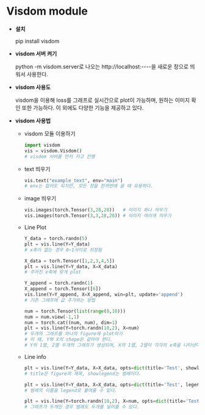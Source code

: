 # Visdom module

- **설치**

  pip install visdom

- **visdom 서버 켜기**

  python -m visdom.server로 나오는 http://localhost:----을 새로운 창으로 띄워서 사용한다.

- **visdom 사용도**

  visdom을 이용해 loss를 그래프로 실시간으로 plot이 가능하며, 원하는 이미지 확인 또한 가능하다. 이 외에도 다양한 기능을 제공하고 있다. 

- **visdom 사용법**

  - visdom 모듈 이용하기

    ```python
    import visdom
    vis = visdom.Visdom()   
    # visdom 서버를 먼저 키고 진행
    ```

  - text 띄우기

    ```python
    vis.text("example_text", env="main")
    # env는 없어도 되지만, 모든 창을 한꺼번에 끌 때 유용하다. 
    ```

  - image 띄우기

    ```python
    vis.images(torch.Tensor(3,28,28))	# 이미지 하나 띄우기
    vis.images(torch.Tensor(3,3,28,28))	# 이미지 여러개 띄우기
    ```

  - Line Plot

    ```python
    Y_data = torch.randn(5)
    plt = vis.line(Y=Y_data)			
    # x축이 없는 경우 0~1사이로 지정됨
    
    X_data = torh.Tensor([1,2,3,4,5])
    plt = vis.line(Y=Y_data, X=X_data)	
    # 주어진 x축에 맞게 plot
    
    Y_append = torch.randn(1)
    X_append = torch.Tensor([6])
    vis.line(Y=Y_append, X=X_append, win=plt, update='append')
    # 기존 그래프에 값 추가하는 방법
    
    num = torch.Tensor(list(range(0,10)))
    num = num.view(-1,1)
    num = torch.cat((num, num), dim=1)
    plt = vis.line(Y=torch.randn(10,2), X=num)
    # 두개의 그래프를 하나의 figure에 plot하기
    # 이 때, Y와 X의 shape은 같아야 한다. 
    # Y의 1열, 2열 두개의 그래프가 생성되며, X의 1열, 2열이 각각의 x축을 나타낸다.
    ```

  - Line info

    ```python
    plt = vis.line(Y=Y_data, X=X_data, opts=dict(title='Test', showlegend=True))
    # title은 figure의 제목, showlegend는 범례이다. 
    
    plt = vis.line(Y=Y_data, X=X_data, opts=dict(title='Test', legend=['1번'], showlegend=True))
    # 범례의 이름을 legend로 붙여줄 수 있다. 
    
    plt = vis.line(Y=torch.randn(10,2), X=num, opts=dict(title='Test', legend=['1번','2번'], showlegend=True))
    # 그래프가 두개인 경우 범례도 두개를 넣어줄 수 있다. 
    ```

    

    

    